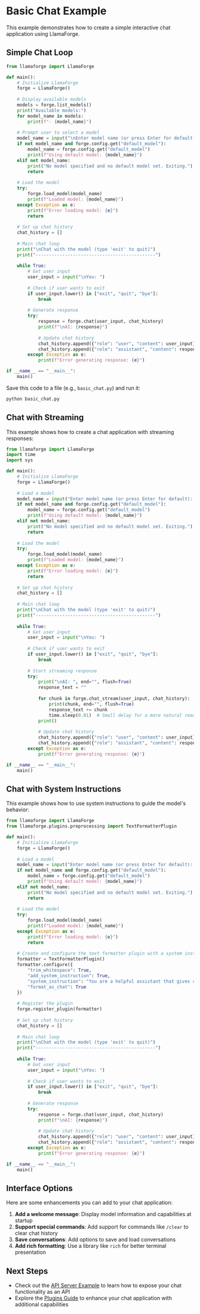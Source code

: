 # Basic Chat Example

This example demonstrates how to create a simple interactive chat application using LlamaForge.

## Simple Chat Loop

```python
from llamaforge import LlamaForge

def main():
    # Initialize LlamaForge
    forge = LlamaForge()
    
    # Display available models
    models = forge.list_models()
    print("Available models:")
    for model_name in models:
        print(f"- {model_name}")
    
    # Prompt user to select a model
    model_name = input("\nEnter model name (or press Enter for default): ")
    if not model_name and forge.config.get("default_model"):
        model_name = forge.config.get("default_model")
        print(f"Using default model: {model_name}")
    elif not model_name:
        print("No model specified and no default model set. Exiting.")
        return
    
    # Load the model
    try:
        forge.load_model(model_name)
        print(f"Loaded model: {model_name}")
    except Exception as e:
        print(f"Error loading model: {e}")
        return
    
    # Set up chat history
    chat_history = []
    
    # Main chat loop
    print("\nChat with the model (type 'exit' to quit)")
    print("---------------------------------------------")
    
    while True:
        # Get user input
        user_input = input("\nYou: ")
        
        # Check if user wants to exit
        if user_input.lower() in ["exit", "quit", "bye"]:
            break
        
        # Generate response
        try:
            response = forge.chat(user_input, chat_history)
            print(f"\nAI: {response}")
            
            # Update chat history
            chat_history.append({"role": "user", "content": user_input})
            chat_history.append({"role": "assistant", "content": response})
        except Exception as e:
            print(f"Error generating response: {e}")

if __name__ == "__main__":
    main()
```

Save this code to a file (e.g., `basic_chat.py`) and run it:

```bash
python basic_chat.py
```

## Chat with Streaming

This example shows how to create a chat application with streaming responses:

```python
from llamaforge import LlamaForge
import time
import sys

def main():
    # Initialize LlamaForge
    forge = LlamaForge()
    
    # Load a model
    model_name = input("Enter model name (or press Enter for default): ")
    if not model_name and forge.config.get("default_model"):
        model_name = forge.config.get("default_model")
        print(f"Using default model: {model_name}")
    elif not model_name:
        print("No model specified and no default model set. Exiting.")
        return
    
    # Load the model
    try:
        forge.load_model(model_name)
        print(f"Loaded model: {model_name}")
    except Exception as e:
        print(f"Error loading model: {e}")
        return
    
    # Set up chat history
    chat_history = []
    
    # Main chat loop
    print("\nChat with the model (type 'exit' to quit)")
    print("---------------------------------------------")
    
    while True:
        # Get user input
        user_input = input("\nYou: ")
        
        # Check if user wants to exit
        if user_input.lower() in ["exit", "quit", "bye"]:
            break
        
        # Start streaming response
        try:
            print("\nAI: ", end="", flush=True)
            response_text = ""
            
            for chunk in forge.chat_stream(user_input, chat_history):
                print(chunk, end="", flush=True)
                response_text += chunk
                time.sleep(0.01)  # Small delay for a more natural reading experience
            print()
            
            # Update chat history
            chat_history.append({"role": "user", "content": user_input})
            chat_history.append({"role": "assistant", "content": response_text})
        except Exception as e:
            print(f"Error generating response: {e}")

if __name__ == "__main__":
    main()
```

## Chat with System Instructions

This example shows how to use system instructions to guide the model's behavior:

```python
from llamaforge import LlamaForge
from llamaforge.plugins.preprocessing import TextFormatterPlugin

def main():
    # Initialize LlamaForge
    forge = LlamaForge()
    
    # Load a model
    model_name = input("Enter model name (or press Enter for default): ")
    if not model_name and forge.config.get("default_model"):
        model_name = forge.config.get("default_model")
        print(f"Using default model: {model_name}")
    elif not model_name:
        print("No model specified and no default model set. Exiting.")
        return
    
    # Load the model
    try:
        forge.load_model(model_name)
        print(f"Loaded model: {model_name}")
    except Exception as e:
        print(f"Error loading model: {e}")
        return
    
    # Create and configure the text formatter plugin with a system instruction
    formatter = TextFormatterPlugin()
    formatter.configure({
        "trim_whitespace": True,
        "add_system_instruction": True,
        "system_instruction": "You are a helpful assistant that gives concise answers.",
        "format_as_chat": True
    })
    
    # Register the plugin
    forge.register_plugin(formatter)
    
    # Set up chat history
    chat_history = []
    
    # Main chat loop
    print("\nChat with the model (type 'exit' to quit)")
    print("---------------------------------------------")
    
    while True:
        # Get user input
        user_input = input("\nYou: ")
        
        # Check if user wants to exit
        if user_input.lower() in ["exit", "quit", "bye"]:
            break
        
        # Generate response
        try:
            response = forge.chat(user_input, chat_history)
            print(f"\nAI: {response}")
            
            # Update chat history
            chat_history.append({"role": "user", "content": user_input})
            chat_history.append({"role": "assistant", "content": response})
        except Exception as e:
            print(f"Error generating response: {e}")

if __name__ == "__main__":
    main()
```

## Interface Options

Here are some enhancements you can add to your chat application:

1. **Add a welcome message**: Display model information and capabilities at startup
2. **Support special commands**: Add support for commands like `/clear` to clear chat history
3. **Save conversations**: Add options to save and load conversations
4. **Add rich formatting**: Use a library like `rich` for better terminal presentation

## Next Steps

- Check out the [API Server Example](api-server.md) to learn how to expose your chat functionality as an API
- Explore the [Plugins Guide](../guides/plugins.md) to enhance your chat application with additional capabilities 